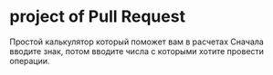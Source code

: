 # project of Pull Request
Простой калькулятор который поможет вам в расчетах
Сначала вводите знак, потом вводите числа с которыми хотите провести операции.